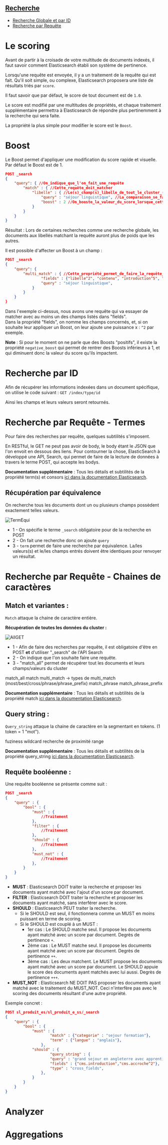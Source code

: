 ## [Recherche](#user-content-recherche)
*  [Recherche Globale et par ID](#user-content-globale-et-par-id)
*  [Recherche par Requête](#user-content-par-requête)

# Le scoring

Avant de partir à la croisade de votre multitude de documents indexés, il faut savoir comment Elasticsearch établi son système de pertinence. 

Lorsqu'une requête est envoyée, il y a un traitement de la requête qui est fait. Qu'il soit simple, ou complexe, Elasticsearch proposera une liste de résultats triés par `score`.

Il faut savoir que par défaut, le score de tout document est de `1.0`. 

Le score est modifié par une multitudes de propriétés, et chaque traitement supplémentaire permettra à Elasticsearch de répondre plus pertinemment à la recherche qui sera faite. 

La propriété la plus simple pour modifier le score est le `Boost`.

# Boost

Le Boost permet d'appliquer une modification du score rapide et visuelle.   
Par défaut le Boost est de 1.
```json
POST _search
{
    "query": { //On_indique_que_l'on_fait_une_requête
        "match" : { //Cette_requête_doit_matcher
            "libelle" : { //Le(s)_champ(s)_libelle_de_tout_le_cluster_(voir_l'url)
                "query" : "séjour linguistique", //La_comparaison_se_fait_avec_cette_requête_textuelle
                "boost" : 2 //On_booste_la_valeur_du_score_lorsque_cette_requête_matche
            }
        }
    }
}
```
Résultat : Lors de certaines recherches comme une recherche globale, les documents aux libellés matchant la requête auront plus de poids que les autres. 

Il est possible d'affecter un Boost à un champ :
```json
POST _search
{
    "query": {
        "multi_match" : { //Cette_propriété_permet_de_faire_la_requête_sur_plusieurs_champs
                "fields" : {"libelle^2", "contenu", "introduction^5", "accroche^10", "intitule"},
                "query" : "séjour linguistique",
            }
        }
    }
}
```
Dans l'exemple ci-dessus, nous avons une requête qui va essayer de matcher avec au moins un des champs listés dans "fields".  
Dans la propriété "fields", on nomme les champs concernés, et, si on souhaite leur appliquer un Boost, on leur ajoute une puissance x : `^2` par exemple. 

**Note** : Si pour le moment on ne parle que des Boosts "positifs", il existe la propriété `negative_boost` qui permet de rentrer des Boosts inférieurs à 1, et qui diminuent donc la valeur du score qu'ils impactent.

# Recherche par ID

Afin de récupérer les informations indexées dans un document spécifique, on utilise le code suivant : `GET /index/type/id`

Ainsi les champs et leurs valeurs seront retournés. 

# Recherche par Requête - Termes

Pour faire des recherches par requête, quelques subtilités s'imposent. 

En RESTful, le GET ne peut pas avoir de body, le body étant le JSON que l'on envoit en dessous des liens. Pour contourner la chose, ElasticSearch à développé une API, Search, qui permet de faire de la lecture de données à travers le terme POST, qui accepte les bodys. 

**Documentation supplémentaire** : Tous les détails et subtilités de la propriété term(s) et consors [ici dans la documentation Elasticsearch](https://www.elastic.co/guide/en/elasticsearch/reference/current/term-level-queries.html).

## Récupération par équivalence

On recherche tous les documents dont un ou plusieurs champs possèdent exactement telles valeurs.

![TermEqui](../images/TermEqui.png)

*  1 - On spécifie le terme `_search` obligatoire pour de la recherche en POST
*  2 - On fait une recherche donc on ajoute `query`
*  3 - `term` permet de faire une recherche par équivalence. La/les valeurs(s) et le/les champs entrés doivent être identiques pour renvoyer un résultat. 

# Recherche par Requête - Chaines de caractères

## Match et variantes :

`Match` attaque la chaine de caractère entière.

**Récupération de toutes les données du cluster :**

![AllGET](../images/AllGET.png)

*  1 - Afin de faire des recherches par requête, il est obligatoire d'être en POST **et** d'utiliser "_search" de l'API Search
*  2 - On indique que l'on souhaite faire une requête.
*  3 - "match_all" permet de récupérer tout les documents et leurs champs/valeurs du cluster

match_all
match
multi_match -> types de multi_match (most/best/cross/phrase/phrase_prefix)
match_phrase
match_phrase_prefix

**Documentation supplémentaire** : Tous les détails et subtilités de la propriété match [ici dans la documentation Elasticsearch](https://www.elastic.co/guide/en/elasticsearch/reference/current/full-text-queries.html).
## Query string :

`Query_string` attaque la chaine de caractère en la segmentant en tokens. (1 token = 1 "mot").

fuziness
wildcard
recherche de proximité
range

**Documentation supplémentaire** : Tous les détails et subtilités de la propriété query_string [ici dans la documentation Elasticsearch](https://www.elastic.co/guide/en/elasticsearch/reference/current/query-dsl-query-string-query.html).


## Requête booléenne :

Une requête booléenne se présente comme suit : 
```json
POST _search
{
    "query" : {
        "bool" : {
            "must" : {
                //Traitement
            },
            "filter" : {
                //Traitement
            },
            "should" : {
                //Traitement
            },
            "must_not" : {
                //Traitement
            },
        }
    }
}
```

* **MUST** : Elasticsearch DOIT traiter la recherche et proposer les documents ayant matché avec l'ajout d'un score par document.
* **FILTER** : Elasticsearch DOIT traiter la recherche et proposer les documents ayant matché, sans interférer avec le score. 
* **SHOULD** :  Elasticsearch PEUT traiter la recherche.
    * Si le SHOULD est seul, il fonctionnera comme un MUST en moins puissant en terme de scoring. 
    * Si le SHOULD est couplé à un MUST :
        * 1er cas : Le SHOULD matche seul. Il propose les documents ayant matché avec un score par document. Degrès de pertinence `+`.
        * 2ème cas : Le MUST matche seul. Il propose les documents ayant matché avec un score par document.  Degrès de pertinence `++`.
        * 3ème cas : Les deux matchent. Le MUST propose les documents ayant matché avec un score par document. Le SHOULD appuie le score des documents ayant matchés avec lui aussi.  Degrès de pertinence `+++`.
* **MUST_NOT** : Elasticsearch NE DOIT PAS proposer les documents ayant matché avec le traitement du MUST_NOT. Ceci n'interfère pas avec le scoring des documents résultant d'une autre propriété.
   
Exemple concret : 

```json
POST sl_produit_es/sl_produit_e_ss/_search
{
    "query" : {
        "bool" : {
            "must" : {
                    "match" : {"categorie" : "sejour formation"},
                    "term" : {"langue" : "anglais"},
                },
            "should" : { 
                    "query_string" : { 
                    "query" : "grand sejour en angleterre avec apprentissage de la langue", 
                    "fields" : {"cms.introduction","cms.accroche^2"}, 
                    "type" : "cross_fields",
                },
            }
        }
    }
}
```

# Analyzer

# Aggregations
